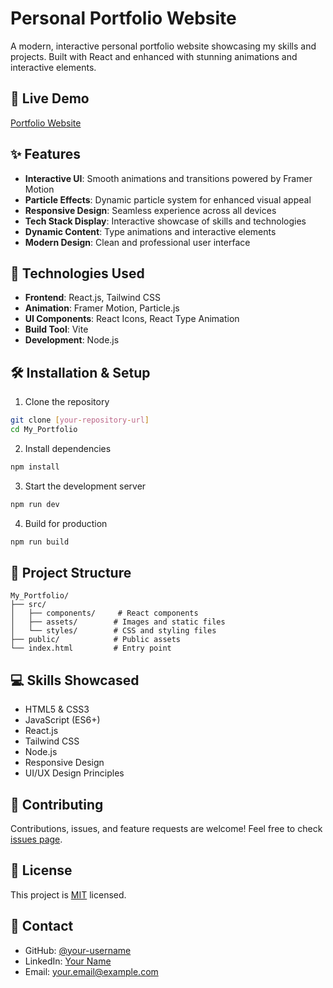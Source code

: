 # Personal Portfolio Website

A modern, interactive personal portfolio website showcasing my skills and projects. Built with React and enhanced with stunning animations and interactive elements.

## 🌟 Live Demo
[Portfolio Website](your-deployed-website-url)

## ✨ Features

- **Interactive UI**: Smooth animations and transitions powered by Framer Motion
- **Particle Effects**: Dynamic particle system for enhanced visual appeal
- **Responsive Design**: Seamless experience across all devices
- **Tech Stack Display**: Interactive showcase of skills and technologies
- **Dynamic Content**: Type animations and interactive elements
- **Modern Design**: Clean and professional user interface

## 🚀 Technologies Used

- **Frontend**: React.js, Tailwind CSS
- **Animation**: Framer Motion, Particle.js
- **UI Components**: React Icons, React Type Animation
- **Build Tool**: Vite
- **Development**: Node.js

## 🛠️ Installation & Setup

1. Clone the repository
```bash
git clone [your-repository-url]
cd My_Portfolio
```

2. Install dependencies
```bash
npm install
```

3. Start the development server
```bash
npm run dev
```

4. Build for production
```bash
npm run build
```

## 📁 Project Structure
```
My_Portfolio/
├── src/
│   ├── components/     # React components
│   ├── assets/        # Images and static files
│   └── styles/        # CSS and styling files
├── public/            # Public assets
└── index.html         # Entry point
```

## 💻 Skills Showcased
- HTML5 & CSS3
- JavaScript (ES6+)
- React.js
- Tailwind CSS
- Node.js
- Responsive Design
- UI/UX Design Principles

## 🤝 Contributing
Contributions, issues, and feature requests are welcome! Feel free to check [issues page](your-repo-issues-url).

## 📝 License
This project is [MIT](LICENSE) licensed.

## 👤 Contact
- GitHub: [@your-username](your-github-profile-url)
- LinkedIn: [Your Name](your-linkedin-profile-url)
- Email: your.email@example.com